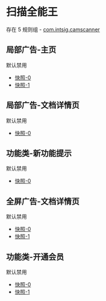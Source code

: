 # 扫描全能王

存在 5 规则组 - [com.intsig.camscanner](/src/apps/com.intsig.camscanner.ts)

## 局部广告-主页

默认禁用

- [快照-0](https://i.gkd.li/import/12668813)
- [快照-1](https://i.gkd.li/import/15210194)

## 局部广告-文档详情页

默认禁用

- [快照-0](https://i.gkd.li/i/15521471)

## 功能类-新功能提示

默认禁用

- [快照-0](https://i.gkd.li/i/15521511)

## 全屏广告-文档详情页

默认禁用

- [快照-0](https://i.gkd.li/i/15847787)
- [快照-1](https://i.gkd.li/i/15858222)

## 功能类-开通会员

默认禁用

- [快照-0](https://i.gkd.li/i/17677829)
- [快照-1](https://i.gkd.li/i/17677832)
